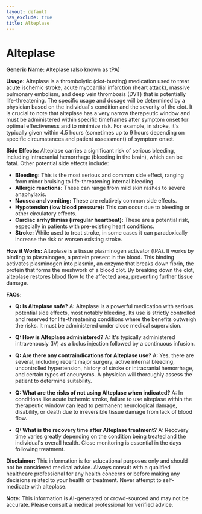 ```yaml
---
layout: default
nav_exclude: true
title: Alteplase
---
```


# Alteplase

**Generic Name:** Alteplase (also known as tPA)

**Usage:** Alteplase is a thrombolytic (clot-busting) medication used to treat acute ischemic stroke, acute myocardial infarction (heart attack), massive pulmonary embolism, and deep vein thrombosis (DVT) that is potentially life-threatening.  The specific usage and dosage will be determined by a physician based on the individual's condition and the severity of the clot.  It is crucial to note that alteplase has a very narrow therapeutic window and must be administered within specific timeframes after symptom onset for optimal effectiveness and to minimize risk. For example, in stroke, it's typically given within 4.5 hours (sometimes up to 9 hours depending on specific circumstances and patient assessment) of symptom onset.

**Side Effects:**  Alteplase carries a significant risk of serious bleeding, including intracranial hemorrhage (bleeding in the brain), which can be fatal. Other potential side effects include:

* **Bleeding:**  This is the most serious and common side effect, ranging from minor bruising to life-threatening internal bleeding.
* **Allergic reactions:**  These can range from mild skin rashes to severe anaphylaxis.
* **Nausea and vomiting:**  These are relatively common side effects.
* **Hypotension (low blood pressure):**  This can occur due to bleeding or other circulatory effects.
* **Cardiac arrhythmias (irregular heartbeat):**  These are a potential risk, especially in patients with pre-existing heart conditions.
* **Stroke:**  While used to treat stroke, in some cases it can paradoxically increase the risk or worsen existing stroke.


**How it Works:** Alteplase is a tissue plasminogen activator (tPA).  It works by binding to plasminogen, a protein present in the blood. This binding activates plasminogen into plasmin, an enzyme that breaks down fibrin, the protein that forms the meshwork of a blood clot.  By breaking down the clot, alteplase restores blood flow to the affected area, preventing further tissue damage.

**FAQs:**

* **Q: Is Alteplase safe?** A: Alteplase is a powerful medication with serious potential side effects, most notably bleeding.  Its use is strictly controlled and reserved for life-threatening conditions where the benefits outweigh the risks.  It must be administered under close medical supervision.

* **Q: How is Alteplase administered?** A: It's typically administered intravenously (IV) as a bolus injection followed by a continuous infusion.

* **Q: Are there any contraindications for Alteplase use?** A: Yes, there are several, including recent major surgery, active internal bleeding, uncontrolled hypertension, history of stroke or intracranial hemorrhage, and certain types of aneurysms.  A physician will thoroughly assess the patient to determine suitability.

* **Q: What are the risks of not using Alteplase when indicated?** A: In conditions like acute ischemic stroke, failure to use alteplase within the therapeutic window can lead to permanent neurological damage, disability, or death due to irreversible tissue damage from lack of blood flow.

* **Q: What is the recovery time after Alteplase treatment?** A: Recovery time varies greatly depending on the condition being treated and the individual's overall health.  Close monitoring is essential in the days following treatment.

**Disclaimer:** This information is for educational purposes only and should not be considered medical advice.  Always consult with a qualified healthcare professional for any health concerns or before making any decisions related to your health or treatment.  Never attempt to self-medicate with alteplase.


**Note:** This information is AI-generated or crowd-sourced and may not be accurate. Please consult a medical professional for verified advice.